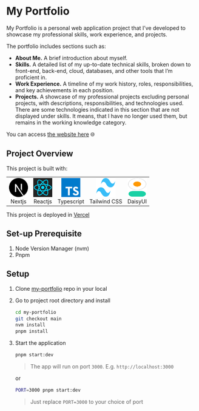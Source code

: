 # My Portfolio

My Portfolio is a personal web application project that I’ve developed to showcase my professional skills, work experience, and projects.

The portfolio includes sections such as:

- **About Me.** A brief introduction about myself.
- **Skills.** A detailed list of my up-to-date technical skills, broken down to front-end, back-end, cloud, databases, and other tools that I’m proficient in.
- **Work Experience.** A timeline of my work history, roles, responsibilities, and key achievements in each position.
- **Projects.** A showcase of my professional projects excluding personal projects, with descriptions, responsibilities, and technologies used. There are some technologies indicated in this section that are not displayed under skills. It means, that I have no longer used them, but remains in the working knowledge category.

You can access [the website here](https://rayandus.vercel.app) 🌐

## Project Overview

This project is built with:

<table cellpadding="0" cellspacing="0">
  <tr style="padding: 0">
    <td valign="top" align="center">
        <img src="./public/nextjs.svg" width="50" height="50">
        <br />
        Nextjs
    </td>
    <td valign="top" align="center">
        <img src="./public/reactjs.svg" width="50" height="50">
        <br />
        Reactjs
    </td>
    <td valign="top" align="center">
        <img src="./public/typescript.svg" width="50" height="50">
        <br />
        Typescript
    </td>
    <td valign="top" align="center">
        <img src="./public/tailwind.svg" width="50" height="50">
        <br />
        Tailwind CSS
    </td>
    <td valign="top" align="center">
        <img src="./public/daisy-ui.svg" width="50" height="50">
        <br />
        DaisyUI
    </td>
  </tr>
</table>

This project is deployed in [Vercel](https://vercel.com/)

## Set-up Prerequisite

1. Node Version Manager (nvm)
1. Pnpm

## Setup

1. Clone [my-portfolio](https://github.com/rayandus/bid-portal-demo) repo in your local

1. Go to project root directory and install

   ```bash
   cd my-portfolio
   git checkout main
   nvm install
   pnpm install
   ```

1. Start the application

   ```bash
   pnpm start:dev
   ```

   > The app will run on port `3000`. E.g. `http://localhost:3000`

   or

   ```bash
   PORT=3000 pnpm start:dev
   ```

   > Just replace `PORT=3000` to your choice of port
